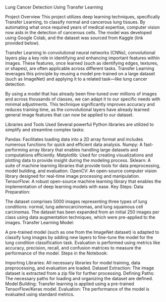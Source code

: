 Lung Cancer Detection Using Transfer Learning

Project Overview
This project utilizes deep learning techniques, specifically Transfer Learning, to classify normal and cancerous lung tissues. By automating what once required years of medical expertise, computer vision now aids in the detection of cancerous cells. The model was developed using Google Colab, and the dataset was sourced from Kaggle (link provided below).

Transfer Learning
In convolutional neural networks (CNNs), convolutional layers play a key role in identifying and enhancing important features within images. These features, once learned (such as identifying edges, textures, or shapes), are often applicable across different tasks. Transfer Learning leverages this principle by reusing a model pre-trained on a large dataset (such as ImageNet) and applying it to a related task—like lung cancer detection.

By using a model that has already been fine-tuned over millions of images and across thousands of classes, we can adapt it to our specific needs with minimal adjustments. This technique significantly improves accuracy and reduces training time, as the convolutional layers have already learned general image features that can now be applied to our dataset.

Libraries and Tools Used
Several powerful Python libraries are utilized to simplify and streamline complex tasks:

Pandas: Facilitates loading data into a 2D array format and includes numerous functions for quick and efficient data analysis.
Numpy: A fast-performing array library that enables handling large datasets and computations efficiently.
Matplotlib: Used for creating visualizations and plotting data to provide insight during the modeling process.
Sklearn: A suite of machine learning libraries that provide tools for data preprocessing, model building, and evaluation.
OpenCV: An open-source computer vision library designed for real-time image processing and manipulation.
TensorFlow: A robust open-source machine learning library that enables the implementation of deep learning models with ease.
Key Steps:
Data Preparation:

The dataset comprises 5000 images representing three types of lung conditions: normal, lung adenocarcinomas, and lung squamous cell carcinomas.
The dataset has been expanded from an initial 250 images per class using data augmentation techniques, which were pre-applied to the images.
Transfer Learning Model:

A pre-trained model (such as one from the ImageNet dataset) is adapted to classify lung images by adding new layers to fine-tune the model for the lung condition classification task.
Evaluation is performed using metrics like accuracy, precision, recall, and confusion matrices to measure the performance of the model.
Steps in the Notebook:

Importing Libraries: All necessary libraries for model training, data preprocessing, and evaluation are loaded.
Dataset Extraction: The image dataset is extracted from a zip file for further processing.
Defining Paths: The necessary paths for loading and organizing the dataset are defined.
Model Building: Transfer learning is applied using a pre-trained TensorFlow/Keras model.
Evaluation: The performance of the model is evaluated using standard metrics.
